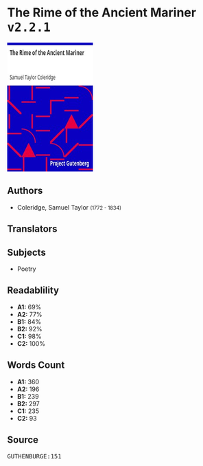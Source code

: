 # The Rime of the Ancient Mariner <kbd>v2.2.1</kbd>

![](./cover.medium.jpg "")

## Authors


 - Coleridge, Samuel Taylor <small>(1772 - 1834)</small>

## Translators



## Subjects


 - Poetry

## Readablility


 - **A1:** 69%
 - **A2:** 77%
 - **B1:** 84%
 - **B2:** 92%
 - **C1:** 98%
 - **C2:** 100%

## Words Count


 - **A1:** 360
 - **A2:** 196
 - **B1:** 239
 - **B2:** 297
 - **C1:** 235
 - **C2:** 93

## Source


<kbd>GUTHENBURGE:151</kbd>
